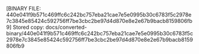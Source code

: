 [BINARY FILE: 440e041f9b571c469ffc6c242bc757eba21cae7e5e0995b30c6783f5c2978e7c3845e85424c592756ff7be3cbc2be97d4d870e8e2e67b9bacb8159806fb9]
Stored copy: docs/converted-binary/440e041f9b571c469ffc6c242bc757eba21cae7e5e0995b30c6783f5c2978e7c3845e85424c592756ff7be3cbc2be97d4d870e8e2e67b9bacb8159806fb9
